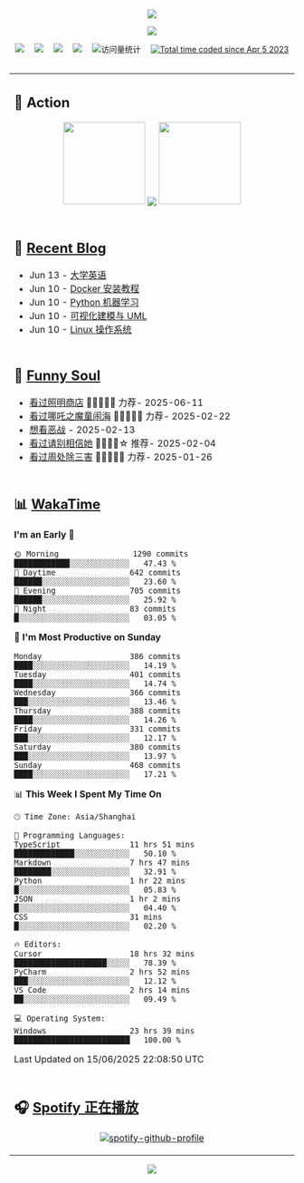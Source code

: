 <div align="center">

<img src="https://capsule-render.vercel.app/api?type=waving&color=timeGradient&height=300&&section=header&text=HI%20THERE!&fontSize=90&fontAlign=50&fontAlignY=30&desc=I%E2%80%99m%20@LI%20SIR%20%F0%9F%91%8B&descAlign=50&descSize=30&descAlignY=60&animation=twinkling" />

<div align="center">

  <!-- knock code pictures 敲代码的图片 -->
  <img order-radius="100px" src="https://img.lisir.me/image/my/001.gif"><br>

  <!-- profile logo 个人资料徽标 -->
  <div align="center">
    <a href="https://lisir.me/" title="点击跳转"><img src="https://img.shields.io/badge/Blog-%E4%B8%AA%E4%BA%BA%E5%8D%9A%E5%AE%A2-red"></a>&emsp;
    <a href="https://photo.lisir.me/" title="点击跳转"><img src="https://img.shields.io/badge/Photo-%E6%97%B6%E5%85%89%E7%9B%B8%E5%86%8C-blue"></a>&emsp;
    <a href="https://cloud.lisir.me/" title="点击跳转"><img src="https://img.shields.io/badge/Cloud%20Disk-%E6%88%91%E7%9A%84%E4%BA%91%E7%9B%98-green"></a>&emsp;
    <a href="https://nz.lisir.me/" title="点击跳转"><img src="https://img.shields.io/badge/%E5%93%AA%E5%90%92-%E7%9B%91%E6%8E%A7%E9%9D%A2%E6%9D%BF-blueviolet"></a>&emsp;
    <!-- visitor -->
    <img src="https://komarev.com/ghpvc/?username=wkwbk&label=Views&color=orange&style=flat" alt="访问量统计" />&emsp;
    <a href="https://wakatime.com/@2237354f-824a-4472-ae76-c1eca96c8908"><img src="https://wakatime.com/badge/user/2237354f-824a-4472-ae76-c1eca96c8908.svg" alt="Total time coded since Apr 5 2023" /></a>
  </div>

</div>

<br>

<div align="center">

<table>

<tr><td>

## 🚀 Action

<!-- github-readme-streak-stats 连续提交代码天数记录 -->
<div align="center">
  <img width="145" src="https://img.lisir.me/image/my/002.png">
  <img align="center" src="https://github-readme-stats.vercel.app/api?username=wkwbk&show_icons=true&theme=transparent">
  <img width="145" src="https://img.lisir.me/image/my/001.png">
</div>

<br>

</td></tr>

<tr><td>

<!-- 近期博客 -->
## 📃 [Recent Blog](https://lisir.me/)

<!-- feed start -->
- Jun 13 - [大学英语](https://lisir.me/Exam/XASYU/第一年下学期/2025-07-03/大学英语)
- Jun 10 - [Docker 安装教程](https://lisir.me/Notes/Sys/Docker/00.Docker-安装教程)
- Jun 10 - [Python 机器学习](https://lisir.me/Exam/XASYU/第一年下学期/2025-06-30/Python-机器学习)
- Jun 10 - [可视化建模与 UML](https://lisir.me/Exam/XASYU/第一年下学期/2025-06-30/UML-可视化建模与)
- Jun 10 - [Linux 操作系统](https://lisir.me/Exam/XASYU/第一年下学期/2025-07-01/Linux-操作系统)
<!-- feed end -->

</td></tr>

<tr><td>

<!-- 豆瓣 -->
## 🤾 [Funny Soul](https://movie.douban.com/people/li778057151)

<!-- START_SECTION:douban -->
* <a href='https://movie.douban.com/subject/36318331/' target='_blank'>看过照明商店</a> 🌟🌟🌟🌟🌟 力荐- 2025-06-11
* <a href='https://movie.douban.com/subject/34780991/' target='_blank'>看过哪吒之魔童闹海</a> 🌟🌟🌟🌟🌟 力荐- 2025-02-22
* <a href='https://movie.douban.com/subject/10604851/' target='_blank'>想看恶战</a> - 2025-02-13
* <a href='https://movie.douban.com/subject/35295017/' target='_blank'>看过请别相信她</a> 🌟🌟🌟🌟☆ 推荐- 2025-02-04
* <a href='https://movie.douban.com/subject/36151692/' target='_blank'>看过周处除三害</a> 🌟🌟🌟🌟🌟 力荐- 2025-01-26
<!-- END_SECTION:douban -->

</td></tr>

<tr><td>

<!-- wakatime 统计 -->
## 📊 [WakaTime](https://wakatime.com/@wkwbk)

<!--START_SECTION:waka-->
**I'm an Early 🐤** 

```text
🌞 Morning                1290 commits        ████████████░░░░░░░░░░░░░   47.43 % 
🌆 Daytime                642 commits         ██████░░░░░░░░░░░░░░░░░░░   23.60 % 
🌃 Evening                705 commits         ██████░░░░░░░░░░░░░░░░░░░   25.92 % 
🌙 Night                  83 commits          █░░░░░░░░░░░░░░░░░░░░░░░░   03.05 % 
```
📅 **I'm Most Productive on Sunday** 

```text
Monday                   386 commits         ████░░░░░░░░░░░░░░░░░░░░░   14.19 % 
Tuesday                  401 commits         ████░░░░░░░░░░░░░░░░░░░░░   14.74 % 
Wednesday                366 commits         ███░░░░░░░░░░░░░░░░░░░░░░   13.46 % 
Thursday                 388 commits         ████░░░░░░░░░░░░░░░░░░░░░   14.26 % 
Friday                   331 commits         ███░░░░░░░░░░░░░░░░░░░░░░   12.17 % 
Saturday                 380 commits         ███░░░░░░░░░░░░░░░░░░░░░░   13.97 % 
Sunday                   468 commits         ████░░░░░░░░░░░░░░░░░░░░░   17.21 % 
```


📊 **This Week I Spent My Time On** 

```text
🕑︎ Time Zone: Asia/Shanghai

💬 Programming Languages: 
TypeScript               11 hrs 51 mins      █████████████░░░░░░░░░░░░   50.10 % 
Markdown                 7 hrs 47 mins       ████████░░░░░░░░░░░░░░░░░   32.91 % 
Python                   1 hr 22 mins        █░░░░░░░░░░░░░░░░░░░░░░░░   05.83 % 
JSON                     1 hr 2 mins         █░░░░░░░░░░░░░░░░░░░░░░░░   04.40 % 
CSS                      31 mins             █░░░░░░░░░░░░░░░░░░░░░░░░   02.20 % 

🔥 Editors: 
Cursor                   18 hrs 32 mins      ████████████████████░░░░░   78.39 % 
PyCharm                  2 hrs 52 mins       ███░░░░░░░░░░░░░░░░░░░░░░   12.12 % 
VS Code                  2 hrs 14 mins       ██░░░░░░░░░░░░░░░░░░░░░░░   09.49 % 

💻 Operating System: 
Windows                  23 hrs 39 mins      █████████████████████████   100.00 % 
```


 Last Updated on 15/06/2025 22:08:50 UTC
<!--END_SECTION:waka-->

</td></tr>

<tr><td>

## 🎧 [Spotify 正在播放](https://open.spotify.com/user/31s4ftvnfnus65uynvxmxu7rkfom)

<div align="center">

  [![spotify-github-profile](https://spotify-github-profile.kittinanx.com/api/view?uid=31s4ftvnfnus65uynvxmxu7rkfom&cover_image=true&theme=default&show_offline=true&background_color=121212&interchange=true&bar_color_cover=true)](https://spotify-github-profile.kittinanx.com/api/view?uid=31s4ftvnfnus65uynvxmxu7rkfom&redirect=true)

</div>

</td></tr>

</table>

</div>

<img src="https://capsule-render.vercel.app/api?type=waving&color=timeGradient&height=300&&section=footer&text=THE%20END!&fontSize=90&fontAlign=50&fontAlignY=70&desc=Hope%20your%20program%20is%20bug-free!&descAlign=50&descSize=30&descAlignY=40&animation=twinkling" />

</div>
